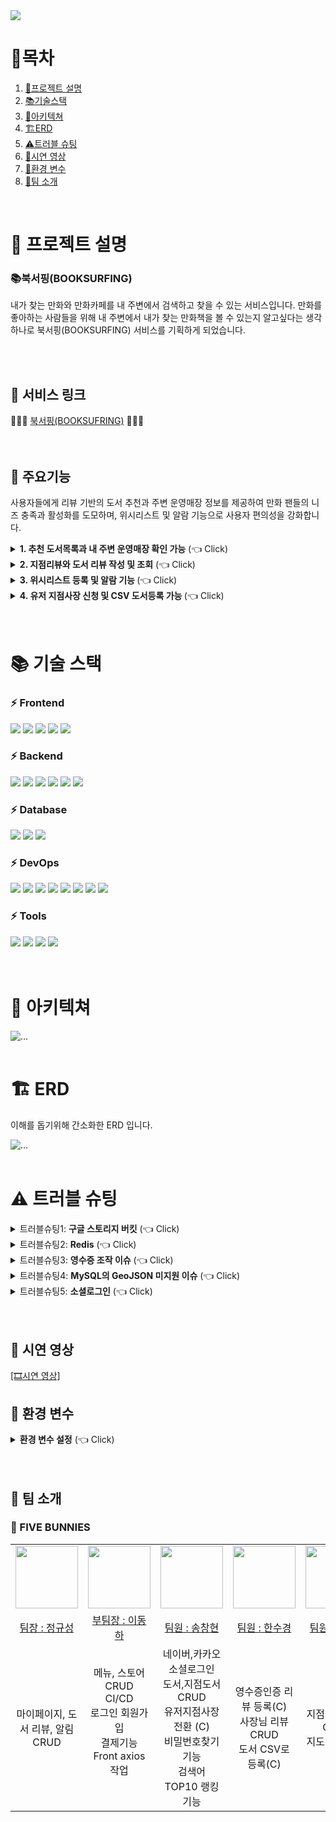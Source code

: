 <img src="./assets/url/booksurfing_mainposter.jpg">

<div align=left>

# 📌목차

1. [📄프로젝트 설명](#-프로젝트-설명)
2. [📚기술스택](#-기술-스택)
3. [🔧아키텍쳐](#-아키텍쳐)
4. [🏗️ERD](#%EF%B8%8F-erd)
5. [⚠️트러블 슈팅](#%EF%B8%8F-트러블-슈팅)
6. [🎥시연 영상](#-시연-영상)
7. [🍏환경 변수](#-환경-변수)
8. [👥팀 소개](#-팀-소개)

</div>
<br>

# 📄 프로젝트 설명

### 📚북서핑(BOOKSURFING)

내가 찾는 만화와 만화카페를 내 주변에서 검색하고 찾을 수 있는 서비스입니다. 만화를 좋아하는 사람들을 위해 내 주변에서 내가 찾는 만화책을 볼 수 있는지 알고싶다는 생각 하나로 북서핑(BOOKSURFING) 서비스를 기획하게 되었습니다.

<br>
<br>

## 🚀 서비스 링크

<div>
    🌊🌊🌊 <a href="https://www.booksurfing.store">북서핑(BOOKSUFRING)</span></a> 🌊🌊🌊
</div>

<br>
<br>

## 📕 주요기능

사용자들에게 리뷰 기반의 도서 추천과 주변 운영매장 정보를 제공하여 만화 팬들의 니즈 충족과 활성화를 도모하며, 위시리스트 및 알람 기능으로 사용자 편의성을 강화합니다.

<details>
   <summary> <b>1. 추천 도서목록과 내 주변 운영매장 확인 가능</b>  (👈 Click)</summary>
<br />

- 추천 도서목록은 유저들의 리뷰순으로 선정되며 메인페이지의 슬라이드를 통해 확인할 수 있습니다.
- 메인페이지 하단의 운영매장은 북서핑과 제휴된 지점매장들이며 각 매장의 운영시간, 메뉴, 소장도서 등의 정보를 확인 가능합니다.
- 헤더의 BOOKCAFE를 누르면 반경 3km 이내의 내 주변 운영매장을 알 수 있습니다.
</details>

<details>
   <summary> <b>2. 지점리뷰와 도서 리뷰 작성 및 조회</b>  (👈 Click)</summary>
<br />

- 지점리뷰와 도서리뷰는 유저들만 작성이 가능합니다.
- 지점 리뷰는 일반 리뷰와 영수증 리뷰로 나뉘어서 작성이 가능합니다. 영수증 리뷰를 통해 더욱 신뢰도 있는 지점을 알 수 있습니다.
</details>

<details>
   <summary> <b>3. 위시리스트 등록 및 알람 기능
</b>  (👈 Click)</summary>
<br />

- 유저는 원하는 도서와 지점을 위시리스트에 등록 가능합니다.
- 만약 원하는 도서가 원하는 지점에 입고되었을때 자동으로 유저에게 알람이 갑니다.
</details>

<details>
   <summary> <b>4. 유저 지점사장 신청 및 CSV 도서등록 가능
</b>  (👈 Click)</summary>
<br />

- 유저는 지점사장으로 신청폼을 제출하고 관리자의 심사 하에 지점사장으로 전환이 가능합니다.
- 지점 사장은 지점 수정에서 CSV로 간편하게 도서등록이 가능합니다.

</details>
<br>
<br>

# 📚 기술 스택

### ⚡ Frontend

<div dir="auto">
    <img src="https://img.shields.io/badge/HTML5-E34F26?style=for-the-badge&logo=HTML5&logoColor=white">
    <img src="https://img.shields.io/badge/CSS3-1572B6?style=for-the-badge&logo=CSS3&logoColor=white">
    <img src="https://img.shields.io/badge/JavaScript-F7DF1E?style=for-the-badge&logo=JavaScript&logoColor=white">
    <img src="https://img.shields.io/badge/Bootstrap-7952B3?style=for-the-badge&logo=Bootstrap&logoColor=white">
    <img src="https://img.shields.io/badge/Axios-5A29E4?style=for-the-badge&logo=Axios&logoColor=white">
</div>

### ⚡ Backend

<div dir="auto">
   <img src="https://img.shields.io/badge/nodejs-brightgreen?style=for-the-badge&logo=nestjs&logoColor=white">
    <img src="https://img.shields.io/badge/nestjs-E0234E?style=for-the-badge&logo=nestjs&logoColor=white">
    <img src="https://img.shields.io/badge/Typeorm-262627?style=for-the-badge&logo=typeorm&logoColor=white">
    <img src="https://img.shields.io/badge/TypeScript-3178C6?style=for-the-badge&logo=TypeScript&logoColor=white">
    <img src="https://img.shields.io/badge/Nodemailer-22B573?style=for-the-badge&logo=Nodemailer&logoColor=white">
   <img src="https://img.shields.io/badge/multer-112233?style=for-the-badge&logo=multer&logoColor=white">

   <img src="">
  
</div>

### ⚡ Database

<div dir="auto">
    <img src="https://img.shields.io/badge/MySQL-4479A1?style=for-the-badge&logo=MySQL&logoColor=white">
    <img src="https://img.shields.io/badge/Amazon RDS-527FFF?style=for-the-badge&logo=Amazon RDS&logoColor=white">
    <img src="https://img.shields.io/badge/Redis-DC382D?style=for-the-badge&logo=Redis&logoColor=white">
    
</div>

### ⚡ DevOps

<div dir="auto">
    <img src="https://img.shields.io/badge/googlecloud-4285F4?style=for-the-badge&logo=googlecloud&logoColor=white">
  <img src="https://img.shields.io/badge/Git-F05032?style=for-the-badge&logo=Git&logoColor=white">
    <img src="https://img.shields.io/badge/GitHub-181717?style=for-the-badge&logo=GitHub&logoColor=white">
   <img src="https://img.shields.io/badge/GitHub_Actions-2088FF?style=for-the-badge&logo=GitHub-Actions&logoColor=white">
<img src="https://img.shields.io/badge/PM2-2B037A?style=for-the-badge&logo=PM2&4a154b=white">
 <img src="https://img.shields.io/badge/Amazon-S3-569A31?style=for-the-badge&logo=Amazon-S3&4a154b=white">
  <img src="https://img.shields.io/badge/Amazon-EC2-FF9900?style=for-the-badge&logo=Amazon-EC2&4a154b=white">
  <img src="https://img.shields.io/badge/amazons3-569A31?style=for-the-badge&logo=amazons3&logoColor=white">

</div>

### ⚡ Tools

<div dir="auto">
    <img src="https://img.shields.io/badge/Slack-4A154B?style=for-the-badge&logo=Slack&logoColor=white">
    <img src="https://img.shields.io/badge/Notion-000000?style=for-the-badge&logo=Notion&logoColor=white">
      <img src="https://img.shields.io/badge/Visual_Studio_Code-007acc?style=for-the-badge&logo=Visual-Studio-Code&logoColor=white">
         <img src="https://img.shields.io/badge/swagger-112233?style=for-the-badge&logo=swagger&logoColor=white">
</div>

<br>
<br>

# 🔧 아키텍쳐

 <img src="./assets/url/service_architecture.jpg" alt="...">
<br>
<br>

# 🏗️ ERD

이해를 돕기위해 간소화한 ERD 입니다.

<img src="./assets/url/erd.png" alt="...">
<br>
<br>

# ⚠️ 트러블 슈팅

<details>
  <summary> 트러블슈팅1: <b>구글 스토리지 버킷</b> (👈 Click)</summary>
<br />

### 문제점

1. **AWS S3 이미지 업로드로 메모리 부족:**
   - EC2 서버에서 AWS S3 버킷을 사용하여 이미지 업로드 시, 메모리 부족 문제로 서버 실행이 불가능한 상황.
2. **AWS-SDK 버전 메모리 누수 현상:**
   - 현재 사용 중인 AWS-SDK 버전에서 발생하는 메모리 누수로 인한 문제 확인.

### **해결방안 및 의사결정**

1. **선택1 - S3 버킷 전용 라이브러리 사용:**
   - AWS-SDK 대신 S3 버킷 전용 라이브러리를 도입하여 메모리 부족 현상을 해결.
2. **선택2 - 구글 스토리지 버킷 사용:**
   - 구글 스토리지 버킷을 채택하여 이미지 업로드 시 메모리 부족 문제를 해결.

### **구현 계획**

1. **선택1 - S3 버킷 전용 라이브러리 도입:**
   - 현재 사용 중인 AWS-SDK 대신 S3 전용 라이브러리를 도입하여 이미지 업로드 로직 수정.
   - 새로운 라이브러리가 메모리를 효율적으로 사용하도록 확인 후 반영.
2. **선택2 - 구글 스토리지 버킷 채택:**
   - 구글 스토리지 버킷을 프로젝트에 통합하고 이미지 업로드 관련 코드 수정.
   - 구글 스토리지를 통해 이미지 업로드 시 메모리 부족 문제 확인 후 조치.

### **예상 효과**

1. **메모리 부족 현상 개선:**
   - 선택한 방법에 따라 메모리 부족 문제를 효과적으로 해결하여 EC2 서버가 안정적으로 실행될 것으로 기대.
2. **AWS-SDK 메모리 누수 해소:**
   - 새로운 이미지 업로드 라이브러리 도입으로 AWS-SDK 버전에서 발생한 메모리 누수 문제를 해결.
3. **성능 향상:**
   - 선택한 방법에 따라 이미지 업로드 성능이 향상되어 사용자 경험을 개선할 것으로 예상.
   </details>

<details>
  <summary> 트러블슈팅2: <b>Redis</b> (👈 Click)</summary>
<br />

### **문제점**

도서 데이터를 DB에서 불러오는 과정에서 대량의 데이터를 처리하는 데 시간이 소요되어 사용자 경험이 저하됐다.

### **해결방안 및 의사결정**

**도서 데이터 조회 성능 개선:**

1. **SQL 쿼리문 활용**

- 데이터베이스 쿼리문에서 불필요한 데이터를 최소화하고, 필요한 데이터만을 선택적으로 가져올 수 있도록 SQL 쿼리문을 최적화한다.
- 특정 검색어에 해당하는 도서의 id, 타이틀과 이미지 URL만을 선택하여 가져오도록 수정해서 가져오는 데이터 양을 최소화한다.

2. **Redis 캐싱 기능 활용:**

- 검색어를 키로 사용하여 도서 데이터의 일부를 Redis에 캐시로 저장한다.
- 사용자가 도서를 검색할 때, 먼저 Redis 캐시에서 데이터를 찾고, 없을 경우 DB에서 최적화된 데이터를 가져와서 Redis에 저장한다.
- 캐시 만료 기간을 설정하여 주기적으로 데이터를 갱신하도록 한다.

### **구현 계획**

1. **도서 데이터 조회 성능 개선:**

- SQL 쿼리문을 수정하여 필요한 데이터만을 효율적으로 가져오도록 최적화한다.
- 가져오는 데이터 양을 최소화하여 성능 향상을 기대할 수 있도록 한다.

1. **Redis 캐싱 구현:**

- 검색 시 Redis에 캐시된 데이터가 있는지 확인하고, 없으면 DB에서 데이터를 가져와서 Redis에 저장하는 로직을 개발한다.
- Redis에 저장되는 키는 검색어로, 값은 해당 도서 데이터로 한다.
- 캐시 만료 기간은 2분으로 설정함.

### **예상 효과**

**데이터 로드 속도 향상:**

- 효율적인 SQL 쿼리문과 최소한의 필수 데이터만을 가져오는 방식으로 데이터 로드 속도를 향상시켜 사용자 경험을 개선합니다.
- Redis 캐싱을 통해 반복적인 요청에 대한 성능 향상을 기대할 수 있습니다.
   </details>

 <details>
  <summary> 트러블슈팅3: <b>영수증 조작 이슈</b> (👈 Click)</summary>
<br />

OCR 선정 이유

## <img src="./assets/url/ocr_compare.png" alt="...">

OCR 중에서 비교해 보니 종합적으로 google cloud vision이 제일 적합하다고 느꼈다.

### 문제점

**1. 영수증 조작 문제**

OCR은 사진을 텍스트로 변환 하는 것이므로 영수증에 들어갈만한 keyword인지 판별 후 가져오는 것으로 코드를 작성하였다.

만약 해당 키워드가 포함되면 모두 영수증으로 인식 후, 가게명, 주소가 같다면 종이 위조 영수증도 영수증으로 인식된다.

또한, 환불 영수증에 대한 따로 유효성 처리가 없다.

### **해결방안 및 의사결정**

1. **영수증 패턴인식 모델 학습**

- 영수증 데이터 정보를 인식시켜서 학습시키는 방법을 생각했지만, 실제적으로 실현되기 어렵다.

1. **영수증 전용 템플릿 이용하기**

- Azure Document Intelligence 와 같이 영수증 전용 템플릿을 사용하려고 하였으나 영수증 전용 템플릿은 올리는 사진이 영수증이라는 가정하에 적힌 정보를 추출해내므로 keyword 처리만 없을 뿐 위조가 가능하다는 문제가 발생한다.

1.  **영수증을 직접 관리자가 확인 하기**

- 사용자가 영수증을 올리면 관리자에게 영수증 사진이 보내지게 되며 관리자가 확인 후 영수증을 승인하는 방식이다.

위의 해결방안 중 위조방지를 위해 영수증을 직접 관리자가 확인하는 과정이 필수이므로 영수증 전용 템플릿을 이용하기 보다는 키워드로 영수증 여부를 확인하는 코드에서 **영수증을 직접 관리자가 확인 하는 코드를 추가하는 것을 선택하였습니다.**

### 구현 계획

1. **Google storage에 영수증 사진을 저장:**

- 사진을 올리면 Google storage에 사진파일을 저장

1. **저장된 영수증 사진을 Slack으로 전송:**

- 영수증 키워드 판별, 일치하는 가게 정보 및 주소, 중복영수증 판별 조건 통과 시 slack으로 사진과 DB에 저장된 id 값 전송

1. **영수증 판별:**

- Slack 알림을 통해 관리자가 영수증 상태(승인, 미승인)을 변경하는 로직 추가

### 예상 효과

1. **위조된 영수증 판별:**

영수증을 관리자가 확인함으로 인해 위조된 영수증 판별이 가능

 </details>

 <details>
  <summary> 트러블슈팅4: <b>MySQL의 GeoJSON 미지원 이슈</b> (👈 Click)</summary>
<br />

### 문제점

TypeORM을 이용 시, 위치 값을 나타내는 형식 중 하나인 Point(x, y) 자료형을 MySQL에 값으로 집어넣을 수 없음

### 해결방안 및 의사 결정

1. TypeORM에서 지원하는 Query Builder를 이용해 Raw Query 형태로 ST_GeomFromText 명령어를 사용해 값을 집어넣는 방안을 채택함
2. 저장된 값은 그대로 사용할 수 없는 형태로, 저장된 Point 값을 **Parser 라이브러리**를 이용해 텍스트로 변환한 이후 거리 계산 및 주변 지점 찾기 기능에 필요한 숫자 형태로 변환

저장된 값을 그대로 사용할 수 없어 저장된 Point를 **Parser 라이브러리**를 이용해 거리 계산 및 주변 지점 찾기 기능 완성

### **구현 계획**

1. wkx: 다양한 형태를 지원(WKT/WKB/EWKT/EWKB/TWKB/GeoJSON)하며, 형태 변환이 자유롭고, 다른 비슷한 라이브러리에 비해 사용량이 압도적으로 많아 코드를 참고하기 용이함
2. @terraformer/wkt: GeoJSON - WKT 두 자료형만 지원함.
3. wellknown: 다양한 형태를 지원하는 것으로 보이나, 예시가 부족하고 이중 괄호를 사용해야 하는 구조를 가지고 있음

### 예상 효과

다른 DBMS로 교체하지 않고 Raw Query를 이용해 Point 값을 원활하게 저장 및 이용할 수 있음

</details>

 <details>
  <summary> 트러블슈팅5: <b>소셜로그인</b> (👈 Click)</summary>
<br />

### **문제점**

1. **보안 이슈 - URL에 토큰 노출:**
   - 현재 소셜 로그인에서는 URL을 통해 access token과 refresh token을 전송하고 있습니다. 이는 보안상 취약점을 가지고 있습니다.
2. **쿠키를 통한 로그인 이슈:**
   - 기존에 JWT를 사용하여 사용자 인증을 진행하던 중, 소셜 로그인에서는 쿠키를 사용하여 토큰을 받는 과정이 추가되어 있습니다.
3. **HTML 및 로직 불일치:**
   - 로그인 성공시 받아주는 HTML이 없이 로직만이 구현되어 있습니다. 이로 인해 사용자에게 적절한 응답 및 사용자 경험이 미흡합니다.

### **해결방안 및 의사결정**

1. **JWT 기반 소셜 로그인으로의 전환:**
   - 현재의 보안 이슈와 사용자 인증 방식의 일관성을 위해, 소셜 로그인에서도 JWT를 사용하여 인증하도록 변경하기로 결정했습니다.
   - 소셜 로그인 후에도 JWT를 통해 토큰을 안전하게 전달하고 관리할 수 있습니다.
2. **Redis 활용하여 코드와 사용자 ID 저장:**
   - 소셜 로그인 시 발급된 코드와 사용자 ID를 Redis에 저장하는 로직을 추가합니다. 이를 통해 나중에 해당 코드를 이용해 사용자를 확인할 수 있습니다.
3. **HTML 및 사용자 응답 강화:**
   - 로그인 성공시 받아주는 HTML 페이지와 로직을 개선하여, 사용자에게 적절한 응답을 제공하고 사용자 경험을 향상시킬 수 있도록 합니다.

### **구현 계획**

1. **JWT 기반 소셜 로그인 구현:**
   - 소셜 로그인에서 JWT를 사용하여 토큰을 안전하게 전달하기 위한 코드 및 로직을 구현합니다.
2. **Redis를 활용한 코드 및 사용자 ID 저장 로직 추가:**
   - 소셜 로그인 시 발급된 코드와 사용자 ID를 Redis에 저장하고, 이를 통해 나중에 인증을 진행합니다. 만료기간은 30초로 설정합니다.
3. **HTML 및 로직 개선:**
   - 로그인 성공시 사용자에게 적절한 HTML 페이지를 제공하고, 로직을 개선하여 응답의 일관성을 확보합니다.

### **예상 효과**

1. **보안 강화:**
   - URL에 노출되는 토큰 문제를 해결하고, JWT를 통해 안전하게 사용자 인증을 수행하여 보안성을 강화합니다.
2. **일관된 사용자 인증 메커니즘:** - 모든 로그인 방식에서 JWT를 사용하여 사용자 인증을 일관되게 처리함으로써 개발 및 유지보수의 효율성을 향상시킵니다.
</details>
<br>
<br>

## 🎥 시연 영상

[[🎞시연 영상]](https://youtu.be/h2sHEe_xnmU?si=SxImY96eu9YnSxGP)

## 🍏 환경 변수

<details>
  <summary> <b>환경 변수 설정</b> (👈 Click)</summary>
<br />

다음은 프로젝트를 실행하기 위해 필요한 환경 변수들입니다. 프로젝트를 실행하기 전에 이 변수들을 설정해야 합니다.

## Database 설정

- **DATABASE_HOST**: 데이터베이스 호스트
- **DATABASE_PORT**: 데이터베이스 포트
- **DATABASE_USERNAME**: 데이터베이스 사용자 이름
- **DATABASE_PASSWORD**: 데이터베이스 암호
- **DATABASE_NAME**: 데이터베이스 이름
- **DATABASE_SYNC**: 데이터베이스 동기화 여부

## Google 스토리지 설정

- **GOOGLE_DATABASE_HOST**: Google 스토리지 호스트
- **GOOGLE_DATABASE_PORT**: Google 스토리지 포트
- **GOOGLE_DATABASE_USERNAME**: Google 스토리지 사용자 이름
- **GOOGLE_DATABASE_PASSWORD**: Google 스토리지 암호
- **GOOGLE_DATABASE_NAME**: Google 스토리지 이름
- **GOOGLE_DATABASE_SYNC**: Google 스토리지 동기화 여부

## 서버 설정

- **SERVER_PORT**: 서버 포트

## JWT 토큰 설정

- **JWT_ACCESS_TOKEN_SECRET**: 액세스 토큰 비밀키
- **JWT_ACCESS_TOKEN_EXP**: 액세스 토큰 만료 시간
- **JWT_REFRESH_TOKEN_SECRET**: 리프레시 토큰 비밀키
- **JWT_REFRESH_TOKEN_EXP**: 리프레시 토큰 만료 시간

## AWS 설정

- **AWS_ACCESS_KEY_ID**: AWS 액세스 키 ID
- **AWS_SECRET_ACCESS_KEY**: AWS 비밀 액세스 키
- **AWS_S3_BUCKET**: AWS S3 버킷 이름

## Google Cloud 설정

- **GOOGLE_PROJECTID**: Google Cloud 프로젝트 ID
- **GOOGLE_BUCKET_NAME**: Google Cloud 버킷 이름
- **KEYFILE**: Google Cloud 키 파일 경로

## 카카오 소셜 로그인 설정

- **KAKAO_CLIENT_ID**: 카카오 클라이언트 ID
- **KAKAO_CLIENT_SECRET**: 카카오 클라이언트 시크릿
- **KAKAO_REDIRECT_URI**: 카카오 리디렉션 URI
- **KAKAO_ADMIN_REDIRECT_URI**: 카카오 관리자 리디렉션 URI

## 네이버 소셜 로그인 설정

- **NAVER_CLIENT_ID**: 네이버 클라이언트 ID
- **NAVER_CLIENT_SECRET**: 네이버 클라이언트 시크릿
- **NAVER_REDIRECT_URI**: 네이버 리디렉션 URI
- **NAVER_ADMIN_REDIRECT_URI**: 네이버 관리자 리디렉션 URI

## Redis 설정

- **REDIS_USERNAME**: Redis 사용자 이름
- **REDIS_HOST**: Redis 호스트
- **REDIS_PORT**: Redis 포트
- **REDIS_PASSWORD**: Redis 암호
- **REDIS_EXPIRATION_TIME_SECONDS**: Redis 만료 시간(초)
- **REDIS_CODE_EXPIRATION_TIME_SECONDS**: Redis 코드 만료 시간(초)

## 메일 설정

- **MAIL_USER**: 메일 사용자 이름
- **MAIL_PASS**: 메일 비밀번호

## Book API 키

- **book_api**: Book API 키

## 영수증 OCR 설정

- **receipt_projectId**: OCR 프로젝트 ID
- **receipt_BUCKET_NAME**: OCR 버킷 이름
- **receit_keyfile**: OCR 키 파일 경로

## Slack 설정

- **slack_token**: Slack 토큰
- **slack_conversationId**: Slack 채널 ID

</details>
<br>
<br>

## 👋 팀 소개

### 🐰 FIVE BUNNIES

<table>
  <tbody>
    <tr align="center">
      <td align="center"><img src="https://avatars.githubusercontent.com/u/147012985?v=4" width="100px;" alt=""/><br /></td>
      <td align="center"><img src="https://avatars.githubusercontent.com/u/142077313?v=4" width="100px;" alt=""/><br /></td>
      <td align="center"><img src="https://avatars.githubusercontent.com/u/145769307?v=4" width="100px;" alt=""/><br /></td>
      <td align="center"><img src="https://avatars.githubusercontent.com/u/146528481?v=4" width="100px;" alt=""/><br /></td>
      <td align="center"><img src="https://avatars.githubusercontent.com/u/10878698?v=4" width="100px;" alt=""/><br /></td>
      
   
  </tr>
  <tr align="center">
  <td width="300"><a href="https://github.com/gyusungjung">팀장 : 정규성<br /></a></td>
  <td width="300"><a href="https://github.com/DevThive">부팀장 : 이동하</a></td>
  <td width="300"><a href="https://github.com/songowen">팀원 : 송창현</a></td>
  <td width="300"><a href="https://github.com/hhsukyu">팀원 : 한수경</a></td>
  <td width="300"><a href="https://github.com/precipice-">팀원 : 이주영</a></td>
  </tr>
     <tr align="center" height="200">
    <td>
      마이페이지, 도서 리뷰, 알림 CRUD<br>
    </td>
    <td>
    메뉴, 스토어 CRUD<br>
    CI/CD <br>
    로그인 회원가입<br>
      결제기능<br>
      Front axios 작업<br>
    <br>
    </td>
    <td>
      네이버,카카오 소셜로그인<br>
      도서,지점도서CRUD<br>
      유저지점사장전환 (C)<br>
      비밀번호찾기기능<br>
      검색어 TOP10 랭킹 기능<br>
    </td>
    <td>
      영수증인증 리뷰 등록(C)<br>
      사장님 리뷰 CRUD<br>
      도서 CSV로 등록(C)<br>
    </td>
       <td>
      지점 이용 후기 CRUD<br>
        지도 기능 개발<br>
    </td>
  </tr>
  </tbody>
</table>

<br>
<br>
